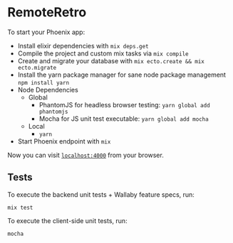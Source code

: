 # RemoteRetro

To start your Phoenix app:

  * Install elixir dependencies with `mix deps.get`
  * Compile the project and custom mix tasks via `mix compile`
  * Create and migrate your database with `mix ecto.create && mix ecto.migrate`
  * Install the yarn package manager for sane node package management `npm install yarn`
  * Node Dependencies
    - Global
      - PhantomJS for headless browser testing: `yarn global add phantomjs`
      - Mocha for JS unit test executable: `yarn global add mocha`
    - Local
      - `yarn`
  * Start Phoenix endpoint with `mix`

Now you can visit [`localhost:4000`](http://localhost:4000) from your browser.

## Tests

To execute the backend unit tests + Wallaby feature specs, run:

```
mix test
```

To execute the client-side unit tests, run:

```
mocha
```
